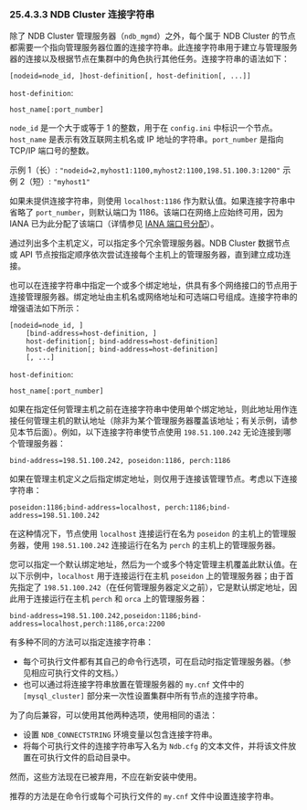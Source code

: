 ### 25.4.3.3 NDB Cluster 连接字符串

除了 NDB Cluster 管理服务器（`ndb_mgmd`）之外，每个属于 NDB Cluster 的节点都需要一个指向管理服务器位置的连接字符串。此连接字符串用于建立与管理服务器的连接以及根据节点在集群中的角色执行其他任务。连接字符串的语法如下：

```
[nodeid=node_id, ]host-definition[, host-definition[, ...]]
```

`host-definition`:
```
host_name[:port_number]
```

`node_id` 是一个大于或等于 1 的整数，用于在 `config.ini` 中标识一个节点。`host_name` 是表示有效互联网主机名或 IP 地址的字符串。`port_number` 是指向 TCP/IP 端口号的整数。

示例 1（长）: `"nodeid=2,myhost1:1100,myhost2:1100,198.51.100.3:1200"`
示例 2（短）: `"myhost1"`

如果未提供连接字符串，则使用 `localhost:1186` 作为默认值。如果连接字符串中省略了 `port_number`，则默认端口为 1186。该端口在网络上应始终可用，因为 IANA 已为此分配了该端口（详情参见 [IANA 端口号分配](http://www.iana.org/assignments/port-numbers)）。

通过列出多个主机定义，可以指定多个冗余管理服务器。NDB Cluster 数据节点或 API 节点按指定顺序依次尝试连接每个主机上的管理服务器，直到建立成功连接。

也可以在连接字符串中指定一个或多个绑定地址，供具有多个网络接口的节点用于连接管理服务器。绑定地址由主机名或网络地址和可选端口号组成。连接字符串的增强语法如下所示：

```
[nodeid=node_id, ]
    [bind-address=host-definition, ]
    host-definition[; bind-address=host-definition]
    host-definition[; bind-address=host-definition]
    [, ...]
```

`host-definition`:
```
host_name[:port_number]
```

如果在指定任何管理主机之前在连接字符串中使用单个绑定地址，则此地址用作连接任何管理主机的默认地址（除非为某个管理服务器覆盖该地址；有关示例，请参见本节后面）。例如，以下连接字符串使节点使用 `198.51.100.242` 无论连接到哪个管理服务器：

```
bind-address=198.51.100.242, poseidon:1186, perch:1186
```

如果在管理主机定义之后指定绑定地址，则仅用于连接该管理节点。考虑以下连接字符串：

```
poseidon:1186;bind-address=localhost, perch:1186;bind-address=198.51.100.242
```

在这种情况下，节点使用 `localhost` 连接运行在名为 `poseidon` 的主机上的管理服务器，使用 `198.51.100.242` 连接运行在名为 `perch` 的主机上的管理服务器。

您可以指定一个默认绑定地址，然后为一个或多个特定管理主机覆盖此默认值。在以下示例中，`localhost` 用于连接运行在主机 `poseidon` 上的管理服务器；由于首先指定了 `198.51.100.242`（在任何管理服务器定义之前），它是默认绑定地址，因此用于连接运行在主机 `perch` 和 `orca` 上的管理服务器：

```
bind-address=198.51.100.242,poseidon:1186;bind-address=localhost,perch:1186,orca:2200
```

有多种不同的方法可以指定连接字符串：

- 每个可执行文件都有其自己的命令行选项，可在启动时指定管理服务器。（参见相应可执行文件的文档。）
- 也可以通过将连接字符串放置在管理服务器的 `my.cnf` 文件中的 `[mysql_cluster]` 部分来一次性设置集群中所有节点的连接字符串。

为了向后兼容，可以使用其他两种选项，使用相同的语法：

- 设置 `NDB_CONNECTSTRING` 环境变量以包含连接字符串。
- 将每个可执行文件的连接字符串写入名为 `Ndb.cfg` 的文本文件，并将该文件放置在可执行文件的启动目录中。

然而，这些方法现在已被弃用，不应在新安装中使用。

推荐的方法是在命令行或每个可执行文件的 `my.cnf` 文件中设置连接字符串。